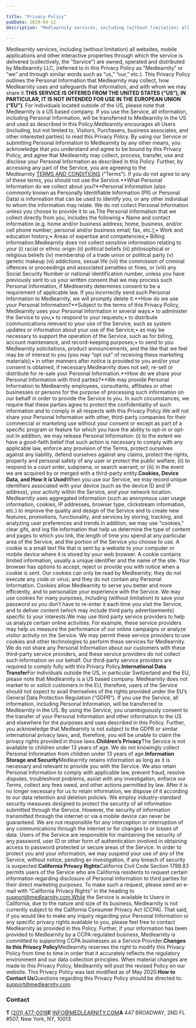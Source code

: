 ```yaml
---

title: "Privacy Policy"
pubDate: 2020-04-12
description: "Medlearnity services, including (without limitation) all websites, mobile applications and other interactive properties through which the service is delive"

---
```



Medlearnity services, including (without limitation) all websites, mobile applications and other interactive properties through which the service is delivered (collectively, the “Service”) are owned, operated and distributed by Medlearnity LLC, (referred to in this Privacy Policy as “Medlearnity” or “we” and through similar words such as “us,” “our,” etc.). This Privacy Policy outlines the Personal Information that Medlearnity may collect, how Medlearnity uses and safeguards that information, and with whom we may share it.**THIS SERVICE IS OFFERED FROM THE UNITED STATES (“US”), IN PARTICULAR, IT IS NOT INTENDED FOR USE IN THE EUROPEAN UNION (“EU”)**. For individuals located outside of the US, please note that Medlearnity is a US based company. If you use the Service, all information, including Personal Information, will be transferred to Medlearnity in the US and used as described in this Policy.Medlearnity encourages all Users (including, but not limited to, Visitors, Purchasers, business associates, and other interested parties) to read this Privacy Policy. By using our Service or submitting Personal Information to Medlearnity by any other means, you acknowledge that you understand and agree to be bound by this Privacy Policy, and agree that Medlearnity may collect, process, transfer, use and disclose your Personal Information as described in this Policy. Further, by accessing any part of the Service, you are agreeing to the Medlearnity [TERMS AND CONDITIONS](https://www.medlearnity.com/terms-and-conditions/) (“Terms”). If you do not agree to any of these terms, you should not use the Service.**What Personal Information do we collect about you?**Personal Information (also commonly known as Personally Identifiable Information (PII) or Personal Data) is information that can be used to identify you, or any other individual to whom the information may relate. We do not collect Personal Information unless you choose to provide it to us.The Personal Information that we collect directly from you, includes the following:• Name and contact information (e.g. home and/or business address; home, business, and/or cell phone number; personal and/or business email; fax, etc.);• Work and education history;• Areas of expertise and competencies;• Billing information.Medlearnity does not collect sensitive information relating to your (i) racial or ethnic origin (ii) political beliefs (iii) philosophical or religious beliefs (iv) membership of a trade union or political party (v) genetic makeup (vi) addictions, sexual life (vii) the commission of criminal offences or proceedings and associated penalties or fines, or (viii) any Social Security Number or national identification number, unless you have previously sent to us your written consent that we may process such Personal Information, if Medlearnity determines consent to be a requirement of applicable law. If you incorrectly send such Personal Information to Medlearnity, we will promptly delete it.**How do we use your Personal Information?**Subject to the terms of this Privacy Policy, Medlearnity uses your Personal Information in several ways:• to administer the Service to you;• to respond to your requests;• to distribute communications relevant to your use of the Service, such as system updates or information about your use of the Service;• as may be necessary to support the operation of the Service, such as for billing, account maintenance, and record-keeping purposes;• to send to you Medlearnity solicitations, product announcements, and the like that we feel may be of interest to you (you may “opt out” of receiving these marketing materials);• in other manners after notice is provided to you and/or your consent is obtained, if necessary.Medlearnity does not sell, re-sell or distribute for re-sale your Personal Information.**How do we share your Personal Information with third parties?**We may provide Personal Information to Medlearnity employees, consultants, affiliates or other businesses or persons for the purpose of processing such information on our behalf in order to provide the Service to you. In such circumstances, we require that these parties agree to protect the confidentiality of such information and to comply in all respects with this Privacy Policy.We will not share your Personal Information with other, third-party companies for their commercial or marketing use without your consent or except as part of a specific program or feature for which you have the ability to opt-in or opt-out.In addition, we may release Personal Information: (i) to the extent we have a good-faith belief that such action is necessary to comply with any applicable law, enforce any provision of the Terms, protect ourselves against any liability, defend ourselves against any claims, protect the rights, property and personal safety of any user or protect the public welfare; (ii) to respond to a court order, subpoena, or search warrant; or (iii) in the event we are acquired by or merged with a third-party entity.**Cookies, Device Data, and How it is Used**When you use our Service, we may record unique identifiers associated with your device (such as the device ID and IP address), your activity within the Service, and your network location. Medlearnity uses aggregated information (such as anonymous user usage information, cookies, IP addresses, browser type, clickstream information, etc.) to improve the quality and design of the Service and to create new features, promotions, functionality, and services by storing, tracking, and analyzing user preferences and trends.In addition, we may use "cookies," clear gifs, and log file information that help us determine the type of content and pages to which you link, the length of time you spend at any particular area of the Service, and the portion of the Service you choose to use. A cookie is a small text file that is sent by a website to your computer or mobile device where it is stored by your web browser. A cookie contains limited information, usually a unique identifier and the name of the site. Your browser has options to accept, reject or provide you with notice when a cookie is sent. Our cookies can only be read by Medlearnity; they do not execute any code or virus; and they do not contain any Personal Information. Cookies allow Medlearnity to serve you better and more efficiently, and to personalize your experience with the Service. We may use cookies for many purposes, including (without limitation) to save your password so you don’t have to re-enter it each time you visit the Service, and to deliver content (which may include third party advertisements) specific to your interests.We may use third party service providers to help us analyze certain online activities. For example, these service providers may help us measure the performance of our online campaigns or analyze visitor activity on the Service. We may permit these service providers to use cookies and other technologies to perform these services for Medlearnity. We do not share any Personal Information about our customers with these third-party service providers, and these service providers do not collect such information on our behalf. Our third-party service providers are required to comply fully with this Privacy Policy.**International Data Transfer**For individuals outside the US, in particular Switzerland and the EU, please note that Medlearnity is a US based company. Medlearnity does not market to or solicit customers in the EU, therefore, users of the Service should not expect to avail themselves of the rights provided under the EU’s General Data Protection Regulation (“GDPR”). If you use the Service, all information, including Personal Information, will be transferred to Medlearnity in the US. By using the Service, you unambiguously consent to the transfer of your Personal Information and other information to the US and elsewhere for the purposes and uses described in this Policy. Further, you acknowledge that Medlearnity is not subject to the GDPR or similar international privacy laws, and, therefore, you will be unable to claim the privacy rights provided in those laws.**Children’s Privacy**The Service is not available to children under 13 years of age. We do not knowingly collect Personal Information from children under 13 years of age.**Information Storage and Security**Medlearnity retains information as long as it is necessary and relevant to provide you with the Service. We also retain Personal Information to comply with applicable law, prevent fraud, resolve disputes, troubleshoot problems, assist with any investigation, enforce our Terms, collect any fees owed, and other actions permitted by law. After it is no longer necessary for us to retain information, we dispose of it according to our data retention and deletion policies. We employ industry-standard security measures designed to protect the security of all information submitted through the Service. However, the security of information transmitted through the internet or via a mobile device can never be guaranteed. We are not responsible for any interception or interruption of any communications through the internet or for changes to or losses of data. Users of the Service are responsible for maintaining the security of any password, user ID or other form of authentication involved in obtaining access to password protected or secure areas of the Service. In order to protect you and your information, we may suspend your use of any of the Service, without notice, pending an investigation, if any breach of security is suspected.**California Privacy Rights**California Civil Code Section 1798.83 permits users of the Service who are California residents to request certain information regarding disclosure of Personal Information to third parties for their direct marketing purposes. To make such a request, please send an e-mail with “California Privacy Rights” in the heading to support@medlearnity.com.While the Service is available to Users in California, due to the nature and size of its business, Medlearnity is not currently subject to the California Consumer Privacy Act (CCPA). That said, if you would like to make any inquiry regarding your Personal Information or any specific privacy rights available to you, please feel free to contact Medlearnity as provided in this Policy. Further, if your information has been provided to Medlearnity by a CCPA regulated business, Medlearnity is committed to supporting CCPA businesses as a Service Provider.**Changes to this Privacy Policy**Medlearnity reserves the right to modify this Privacy Policy from time to time in order that it accurately reflects the regulatory environment and our data collection principles. When material changes are made to this Privacy Policy, Medlearnity will post the revised Policy on our website. This Privacy Policy was last modified as of May 2020.**How to Contact Us**Questions regarding this Privacy Policy should be directed to: support@medlearnity.com.

### **Contact**

**T** ​[(201) 477-0018](tel:%E2%80%8B\(201\)%20477-0018)**E** ​[INFO@MEDLEARNITY.COM](mailto:INFO@MEDLEARNITY.COM)**A** 447 BROADWAY, 2ND FL #507, New York, NY, 10013
